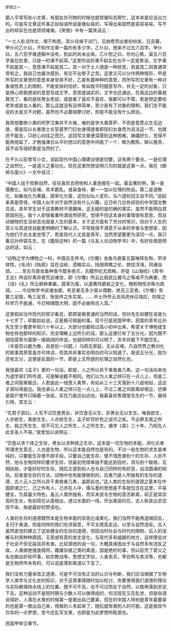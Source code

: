     梦想之一 

   鄙人平常写些小文章，有朋友办刊物的时候也就常被叫去帮忙，这本来是应该出力的。可是写文章这件事正如俗语所说是难似易的，写得出来固然是容容易易，写不出时却实在也是烦烦难难。《笑倒》中有一篇笑话云：

   “一士人赴试作文，艰于构思。其仆往候于试门，见纳卷而出者纷纷矣，日且暮，甲仆问乙仆曰，不知作文章一篇约有多少字。乙仆曰，想来不过五六百字。甲仆曰，五六百字难道胸中没有，到此时尚未出来。乙仆慰之曰，你勿心焦，渠五六百字虽在肚里，只是一时凑不起耳。”这里所说的凑不起实在也不一定是笑话，文字凑不起是其一，意思凑不起是其二。其一对于士人很是一种挖苦，若是其二则普通常常有之，我自己也屡次感到，有交不出卷子之苦。这里又可以分作两种情形，甲是所写的文章里的意思本身安排不好，乙是有着种种的意思，而所写的文章有一种对象或性质上的限制，不能安排的恰好。有如我平时随意写作，并无一定的对象，只是用心把我想说的意思写成文字，意思是诚实的，文字也还通达，在我这边的事就算完了，看的是些男女老幼，或是看了喜欢不喜欢，我都可以不管。若是预定要给老年或是女人看的，那么这就没有这样简单，至少是有了对象的限制，我们总不能说的太是文不对题，虽然也不必要揣摩讨好，却是不能没有什么顾忌。

   我常想要修小乘的阿罗汉果并不大难，难的是学大乘菩萨，不但是誓愿众生无边度，便是应以长者居士长官婆罗门妇女身得度者即现妇女身而为说法这一节，也就迥不能及，只好心向往之而已。这回写文章便深感到这种困难，踌躇好久，觉得不能再拖延了，才勉强凑合从平时想过的意思中间挑了一个，略为敷陈，聊以塞责，其不会写得好那是当然的了。

   在不久以前曾写小文，说起现代中国心理建设很是切要，这有两个要点，一是伦理之自然化，一是道义之事功化。现在这里所想说明几句的就是这第一点。我在《螟蛉与萤火》一文中说过：

   “中国人拙于观察自然，往往喜欢去把他和人事连接在一起。最显著的例，第一是儒教化，如乌反哺，羔羊跪乳，或枭食母，都一一加以伦理的附会。第二是道教化，如桑虫化为果蠃，腐草化为萤，这恰似仙人变形，与六道轮回又自不同。”说起来真是奇怪，中国人似乎对于自然没有什么兴趣，近日听几位有经验的中学国文教员说，青年学生对于这类教材不感趣味，这无疑的是的确的事实，虽然不能明白其原因何在。我个人却很看重所谓自然研究，觉得不但这本身的事情很有意思，而且动植物的生活状态也就是人生的基本，关于这方面有了充分的常识，则对于人生的意义与其途径自能更明确的了解认识。平常我很不满意于从来的学者与思想家，因为他们于此太是怠惰了，若是现代人尤其是青年，当然责望要更为深切一点。我只看见孙仲容先生，在《籀庼述林》的一篇《与友人论动物学书》中，有好些很是明达的话，如云：

   “动物之学为博物之一科，中国古无传书。《尔雅》虫鱼鸟兽畜五篇唯释名物，罕详体性。《毛诗》《陆疏》旨在诂经，遗略实众。陆佃郑樵之伦，摭拾浮浅，同诸自郐。……至古鸟兽虫鱼种类今既多绝灭，古籍所纪尤疏略，非徒《山海经》《周书·王会》所说珍禽异兽荒远难信，即《尔雅》所云比肩民比翼鸟之等咸不为典要，而《诗》《礼》所云螟蛉果蠃，腐草为萤，以逮鹰鸠爵蛤之变化，稽核物性亦殊为疏阔。……今动物学书说诸虫兽，有足者无多少皆以偶数，绝无三足者，《尔雅》有鳖三足能，龟三足贲，殆皆传之失实矣。……中土所传云龙风虎休征瑞应，则揆之科学万不能通，今日物理既大明，固不必曲徇古人耳。”

   这里假如当作现代的常识看去，那原是极普通的当然的话，但孙先生如健在该是九十七岁了，却能如此说，正是极可佩服的事。现今已是民国甲申，民国的青年比孙先生至少要更年轻六十年以上，大部分也都经过高小初中出来，希望关于博物或生物也有他那样的知识，完全理解上边所引的话，那么这便已有了五分光，因为既不相信腐草为萤那一类疏阔的传说，也就同样的可以明了，羔羊非跪下不能饮乳，（羊是否以跪为敬，自是别一问题，）乌鸦无家庭，无从反哺，凡自然界之教训化的故事其原意虽亦可体谅，但其并非事实也明白的可以知道了。我说五分光，因为还有五分，这便是反面的一节，即是上文所提的伦理之自然化也。

   我很喜欢《孟子》里的一句话，即是，人之所以异于禽兽者几希。这一句话向来也为道学家们所传道，可是解说截不相同。他们以为人禽之辨只在一点儿上，但是二者之间距离极远，人若逾此一线堕入禽界，有如从三十三天落到十八层地狱，这远才真叫得是远。我也承认人禽之辨只在一点儿上，不过二者之间距离却很近，仿佛是窗户里外只隔着一张纸，实在乃是近似远也。我最喜欢焦理堂先生的一节，屡经引用，其文云：

   “先君子尝曰，人生不过饮食男女，非饮食无以生，非男女无以生生。唯我欲生，人亦欲生，我欲生生，人亦欲生生，孟子好货好色之说尽之矣。不必屏去我之所生，我之所生生，但不可忘人之所生，人之所生生。循学《易》三十年，乃知先人此言圣人不易。”我曾加以说明云：

   “饮食以求个体之生存，男女以求种族之生存，这本是一切生物的本能，进化论者所谓求生意志，人也是生物，所以这本能自然也是有的。不过一般生物的求生是单纯的，只要能生存便不顾手段，只要自己能生存，便不惜危害别个的生存，人则不然，他与生物同样的要求生存，但最初觉得单独不能达到目的，须与别个联络，互相扶助，才能好好的生存，随后又感到别人也与自己同样的有好恶，设法圆满的相处。前者是生存的方法，动物中也有能够做到的，后者乃是人所独有的生存的道德，古人云人之所以异于禽兽者几希，盖即此也。”这人类的生存的道德之基本在中国即谓之仁，己之外有人，己亦在人中，儒与墨的思想差不多就包含在这里，平易健全，为其最大特色，虽云人类所独有，而实未尝与生物的意志断离，却正是其崇高的生长，有如荷花从莲根出，透过水面的一线，开出美丽的花，古人称其出淤泥而不染，殆是最好的赞语也。

   人类的生存的道德既然本是生物本能的崇高化或美化，我们当然不能再退缩回去，复归于禽道，但是同样的我们也须留意，不可太爬高走远，以至与自然违反。古人虽然直觉的建立了这些健全的生存的道德，但因当时社会与时代的限制，后人的误解与利用种种原因，无意或有意的发生变化，与现代多有龃龉的地方，这样便会对于社会不但无益且将有害。比较笼统的说一句，大概其缘因出于与自然多有违反之故。人类摈绝强食弱肉，雌雄杂居之类的禽道，固是绝好的事，但以前凭了君父之名也做出好些坏事，如宗教战争，思想文字狱，人身卖买，宰白鸭与卖淫等，也都是生物界所未有的，可以说是落到禽道以下去了。

   我们没有力量来改正道德，可是不可没有正当的认识与判断，我们应当根据了生物学人类学与文化史的知识，对于这类事情随时加以检讨，务要使得我们道德的理论与实际都保持水线上的位置，既不可不及，也不可过而反于自然，以致再落到淤泥下去。这种运动不是短时期与少数人可以做得成的，何况现在又在乱世，但是俗语说得好，人落在水里的时候第一是救出自己要紧，现在的中国人特别是青年最要紧的也是第一救出自己来，得救的人多起来了，随后就有救别人的可能。这是我现今仅存的一点梦想，至今还乱写文章，也即是为此梦想所眩惑也。

   民国甲申立春节。

